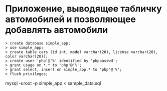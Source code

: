 # Приложение, выводящее табличку автомобилей и позволяющее добавлять автомобили

```
> create database simple_app;
> use simple_app;
> create table cars (id int, model varchar(20), license varchar(20), color varchar(20));
> create user 'php'@'%' identified by 'phppasswd';
> grant usage on *.* to 'php'@'%';
> grant select, insert on simple_app.* to 'php'@'%';
> flush privileges;
```
mysql -uroot -p simple_app < sample_data.sql

